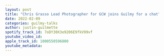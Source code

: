 ```yaml
---
layout: post
title: "Chris Grasso Lead Photographer for GCW joins Guilmy for a chat"
date: 2022-02-09
categories: guilmy-talks
author: justin-guilmette
spotify_track_id: 7oDY30X3e9206E9fkV99vf
youtube_video_id: 
apple_track_id: 1000550596800
youtube_metadata: 
---
```

